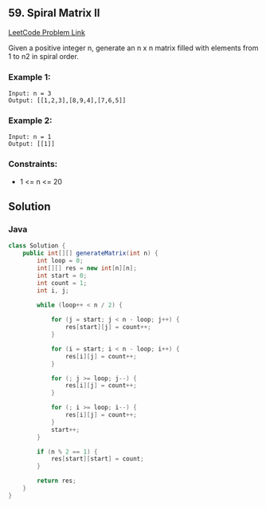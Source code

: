 ## 59. Spiral Matrix II

[LeetCode Problem Link](https://leetcode.com/problems/spiral-matrix-ii/)

Given a positive integer n, generate an n x n matrix filled with elements from 1 to n2 in spiral order.

### Example 1:
```
Input: n = 3
Output: [[1,2,3],[8,9,4],[7,6,5]]
```

### Example 2:
```
Input: n = 1
Output: [[1]]
```

### Constraints:

* 1 <= n <= 20

## Solution 
### Java
```java
class Solution {
    public int[][] generateMatrix(int n) {
        int loop = 0;
        int[][] res = new int[n][n];
        int start = 0;
        int count = 1;
        int i, j;

        while (loop++ < n / 2) {
            
            for (j = start; j < n - loop; j++) {
                res[start][j] = count++;
            }

            for (i = start; i < n - loop; i++) {
                res[i][j] = count++;
            }

            for (; j >= loop; j--) {
                res[i][j] = count++;
            }

            for (; i >= loop; i--) {
                res[i][j] = count++;
            }
            start++;
        }

        if (n % 2 == 1) {
            res[start][start] = count;
        }

        return res;
    }
}
```